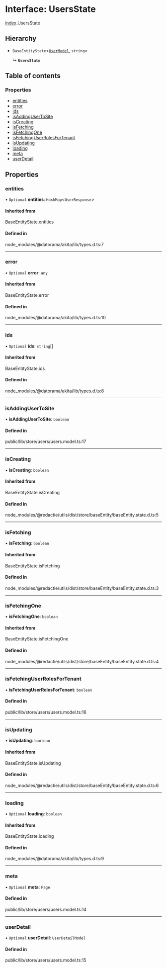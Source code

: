 # Interface: UsersState

[index](../wiki/index).UsersState

## Hierarchy

- `BaseEntityState`<[`UserModel`](../wiki/index#usermodel), `string`\>

  ↳ **`UsersState`**

## Table of contents

### Properties

- [entities](../wiki/index.UsersState#entities)
- [error](../wiki/index.UsersState#error)
- [ids](../wiki/index.UsersState#ids)
- [isAddingUserToSite](../wiki/index.UsersState#isaddingusertosite)
- [isCreating](../wiki/index.UsersState#iscreating)
- [isFetching](../wiki/index.UsersState#isfetching)
- [isFetchingOne](../wiki/index.UsersState#isfetchingone)
- [isFetchingUserRolesForTenant](../wiki/index.UsersState#isfetchinguserrolesfortenant)
- [isUpdating](../wiki/index.UsersState#isupdating)
- [loading](../wiki/index.UsersState#loading)
- [meta](../wiki/index.UsersState#meta)
- [userDetail](../wiki/index.UsersState#userdetail)

## Properties

### entities

• `Optional` **entities**: `HashMap`<`UserResponse`\>

#### Inherited from

BaseEntityState.entities

#### Defined in

node_modules/@datorama/akita/lib/types.d.ts:7

___

### error

• `Optional` **error**: `any`

#### Inherited from

BaseEntityState.error

#### Defined in

node_modules/@datorama/akita/lib/types.d.ts:10

___

### ids

• `Optional` **ids**: `string`[]

#### Inherited from

BaseEntityState.ids

#### Defined in

node_modules/@datorama/akita/lib/types.d.ts:8

___

### isAddingUserToSite

• **isAddingUserToSite**: `boolean`

#### Defined in

public/lib/store/users/users.model.ts:17

___

### isCreating

• **isCreating**: `boolean`

#### Inherited from

BaseEntityState.isCreating

#### Defined in

node_modules/@redactie/utils/dist/store/baseEntity/baseEntity.state.d.ts:5

___

### isFetching

• **isFetching**: `boolean`

#### Inherited from

BaseEntityState.isFetching

#### Defined in

node_modules/@redactie/utils/dist/store/baseEntity/baseEntity.state.d.ts:3

___

### isFetchingOne

• **isFetchingOne**: `boolean`

#### Inherited from

BaseEntityState.isFetchingOne

#### Defined in

node_modules/@redactie/utils/dist/store/baseEntity/baseEntity.state.d.ts:4

___

### isFetchingUserRolesForTenant

• **isFetchingUserRolesForTenant**: `boolean`

#### Defined in

public/lib/store/users/users.model.ts:16

___

### isUpdating

• **isUpdating**: `boolean`

#### Inherited from

BaseEntityState.isUpdating

#### Defined in

node_modules/@redactie/utils/dist/store/baseEntity/baseEntity.state.d.ts:6

___

### loading

• `Optional` **loading**: `boolean`

#### Inherited from

BaseEntityState.loading

#### Defined in

node_modules/@datorama/akita/lib/types.d.ts:9

___

### meta

• `Optional` **meta**: `Page`

#### Defined in

public/lib/store/users/users.model.ts:14

___

### userDetail

• `Optional` **userDetail**: `UserDetailModel`

#### Defined in

public/lib/store/users/users.model.ts:15
